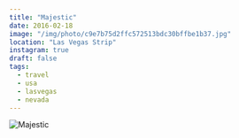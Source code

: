 ```yaml
---
title: "Majestic"
date: 2016-02-18
image: "/img/photo/c9e7b75d2ffc572513bdc30bffbe1b37.jpg"
location: "Las Vegas Strip"
instagram: true
draft: false
tags:
  - travel
  - usa
  - lasvegas
  - nevada
---
```


![Majestic](/img/photo/c9e7b75d2ffc572513bdc30bffbe1b37.jpg)
